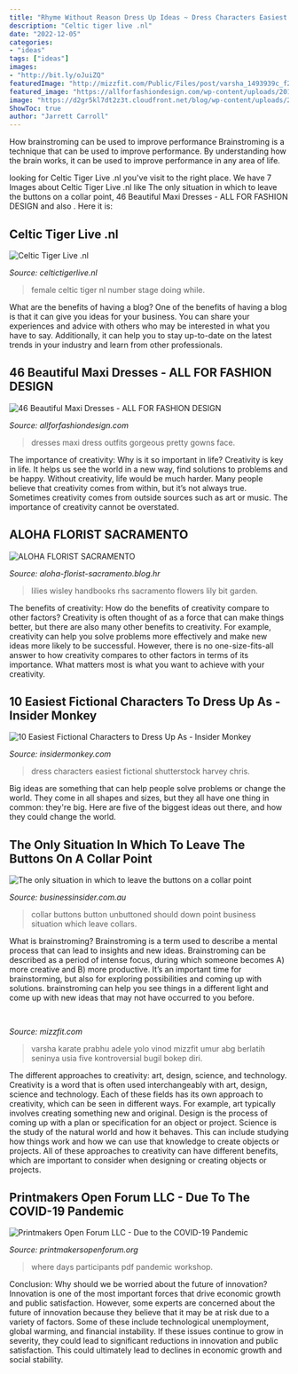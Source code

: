 ```yaml
---
title: "Rhyme Without Reason Dress Up Ideas ~ Dress Characters Easiest Fictional Shutterstock Harvey Chris"
description: "Celtic tiger live .nl"
date: "2022-12-05"
categories:
- "ideas"
tags: ["ideas"]
images:
- "http://bit.ly/oJuiZQ"
featuredImage: "http://mizzfit.com/Public/Files/post/varsha_1493939c_f29c88d0fb.jpg"
featured_image: "https://allforfashiondesign.com/wp-content/uploads/2013/04/max-dresses-43.jpg"
image: "https://d2gr5kl7dt2z3t.cloudfront.net/blog/wp-content/uploads/2015/12/08053655/shutterstock_136836425-397x600.jpg"
ShowToc: true
author: "Jarrett Carroll"
---
```



How brainstroming can be used to improve performance
Brainstroming is a technique that can be used to improve performance. By understanding how the brain works, it can be used to improve performance in any area of life.

	

		
looking for Celtic Tiger Live .nl you've visit to the right place. We have 7 Images about Celtic Tiger Live .nl like The only situation in which to leave the buttons on a collar point, 46 Beautiful Maxi Dresses - ALL FOR FASHION DESIGN and also . Here it is:
		
    
## Celtic Tiger Live .nl

<img loading=lazy src="http://www.celtictigerlive.nl/Showpictures/17-06-05_Birmingham/ct035.jpg" onerror="this.onerror=null;this.src='https://tse4.mm.bing.net/th?id=OIP.YJLPc_mpKIIfIOrPPzAucgHaFj&amp;pid=15.1';" alt="Celtic Tiger Live .nl">

_Source: celtictigerlive.nl_

>female celtic tiger nl number stage doing while. 

	

What are the benefits of having a blog?
One of the benefits of having a blog is that it can give you ideas for your business. You can share your experiences and advice with others who may be interested in what you have to say. Additionally, it can help you to stay up-to-date on the latest trends in your industry and learn from other professionals.

    
## 46 Beautiful Maxi Dresses - ALL FOR FASHION DESIGN

<img loading=lazy src="https://allforfashiondesign.com/wp-content/uploads/2013/04/max-dresses-43.jpg" onerror="this.onerror=null;this.src='https://tse1.mm.bing.net/th?id=OIP.2i7mC-abX6XNHZJU0VBSYgHaKX&amp;pid=15.1';" alt="46 Beautiful Maxi Dresses - ALL FOR FASHION DESIGN">

_Source: allforfashiondesign.com_

>dresses maxi dress outfits gorgeous pretty gowns face. 

	

The importance of creativity: Why is it so important in life?
Creativity is key in life. It helps us see the world in a new way, find solutions to problems and be happy. Without creativity, life would be much harder. Many people believe that creativity comes from within, but it’s not always true. Sometimes creativity comes from outside sources such as art or music. The importance of creativity cannot be overstated.

    
## ALOHA FLORIST SACRAMENTO

<img loading=lazy src="http://bit.ly/oJuiZQ" onerror="this.onerror=null;this.src='https://tse3.mm.bing.net/th?id=OIP.zxmN_UeBW7vqy7BlX-eg4wAAAA&amp;pid=15.1';" alt="ALOHA FLORIST SACRAMENTO">

_Source: aloha-florist-sacramento.blog.hr_

>lilies wisley handbooks rhs sacramento flowers lily bit garden. 

	

The benefits of creativity: How do the benefits of creativity compare to other factors?
Creativity is often thought of as a force that can make things better, but there are also many other benefits to creativity. For example, creativity can help you solve problems more effectively and make new ideas more likely to be successful. However, there is no one-size-fits-all answer to how creativity compares to other factors in terms of its importance. What matters most is what you want to achieve with your creativity.

    
## 10 Easiest Fictional Characters To Dress Up As - Insider Monkey

<img loading=lazy src="https://d2gr5kl7dt2z3t.cloudfront.net/blog/wp-content/uploads/2015/12/08053655/shutterstock_136836425-397x600.jpg" onerror="this.onerror=null;this.src='https://tse2.mm.bing.net/th?id=OIP.zg4DZHFHOS0_gpt4QSywLgAAAA&amp;pid=15.1';" alt="10 Easiest Fictional Characters to Dress Up As - Insider Monkey">

_Source: insidermonkey.com_

>dress characters easiest fictional shutterstock harvey chris. 

	

Big ideas are something that can help people solve problems or change the world. They come in all shapes and sizes, but they all have one thing in common: they're big. Here are five of the biggest ideas out there, and how they could change the world.

    
## The Only Situation In Which To Leave The Buttons On A Collar Point

<img loading=lazy src="https://static.businessinsider.com/image/55a9720c2acae76e098b6687/image.jpg" onerror="this.onerror=null;this.src='https://tse2.mm.bing.net/th?id=OIP.kr6OFO1HTLKp5Wi-HR658wHaFj&amp;pid=15.1';" alt="The only situation in which to leave the buttons on a collar point">

_Source: businessinsider.com.au_

>collar buttons button unbuttoned should down point business situation which leave collars. 

	

What is brainstroming?
Brainstroming is a term used to describe a mental process that can lead to insights and new ideas. Brainstroming can be described as a period of intense focus, during which someone becomes A) more creative and B) more productive. It’s an important time for brainstorming, but also for exploring possibilities and coming up with solutions. brainstroming can help you see things in a different light and come up with new ideas that may not have occurred to you before.

    
## 

<img loading=lazy src="http://mizzfit.com/Public/Files/post/varsha_1493939c_f29c88d0fb.jpg" onerror="this.onerror=null;this.src='https://tse2.mm.bing.net/th?id=OIP.pMVrbBgEOcXpiP-h88q4SwAAAA&amp;pid=15.1';" alt="">

_Source: mizzfit.com_

>varsha karate prabhu adele yolo vinod mizzfit umur abg berlatih seninya usia five kontroversial bugil bokep diri. 

	

The different approaches to creativity: art, design, science, and technology.
Creativity is a word that is often used interchangeably with art, design, science and technology. Each of these fields has its own approach to creativity, which can be seen in different ways. For example, art typically involves creating something new and original. Design is the process of coming up with a plan or specification for an object or project. Science is the study of the natural world and how it behaves. This can include studying how things work and how we can use that knowledge to create objects or projects. All of these approaches to creativity can have different benefits, which are important to consider when designing or creating objects or projects.

    
## Printmakers Open Forum LLC - Due To The COVID-19 Pandemic

<img loading=lazy src="http://printmakersopenforum.org/yahoo_site_admin/assets/images/Ruble_show.28180723_std.jpg" onerror="this.onerror=null;this.src='https://tse1.mm.bing.net/th?id=OIP.2gJggag_bljibRe-bGQcBwHaD0&amp;pid=15.1';" alt="Printmakers Open Forum LLC - Due to the COVID-19 Pandemic">

_Source: printmakersopenforum.org_

>where days participants pdf pandemic workshop. 

	

Conclusion: Why should we be worried about the future of innovation?
Innovation is one of the most important forces that drive economic growth and public satisfaction. However, some experts are concerned about the future of innovation because they believe that it may be at risk due to a variety of factors. Some of these include technological unemployment, global warming, and financial instability. If these issues continue to grow in severity, they could lead to significant reductions in innovation and public satisfaction. This could ultimately lead to declines in economic growth and social stability.

